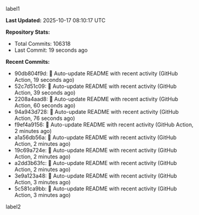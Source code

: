 
label1 
<!-- ACTIVITY_START -->
**Last Updated:** 2025-10-17 08:10:17 UTC

**Repository Stats:**
- Total Commits: 106318
- Last Commit: 19 seconds ago

**Recent Commits:**
- 90db804f9d: 🤖 Auto-update README with recent activity (GitHub Action, 19 seconds ago)
- 52c7d51c09: 🤖 Auto-update README with recent activity (GitHub Action, 39 seconds ago)
- 2208a4aad8: 🤖 Auto-update README with recent activity (GitHub Action, 60 seconds ago)
- 94a943d728: 🤖 Auto-update README with recent activity (GitHub Action, 76 seconds ago)
- f9ef4a9156: 🤖 Auto-update README with recent activity (GitHub Action, 2 minutes ago)
- a1a56db56a: 🤖 Auto-update README with recent activity (GitHub Action, 2 minutes ago)
- 19c69a724e: 🤖 Auto-update README with recent activity (GitHub Action, 2 minutes ago)
- a2dd3b63fc: 🤖 Auto-update README with recent activity (GitHub Action, 2 minutes ago)
- 3e9a123a48: 🤖 Auto-update README with recent activity (GitHub Action, 3 minutes ago)
- 5c581ca9bb: 🤖 Auto-update README with recent activity (GitHub Action, 3 minutes ago)
<!-- ACTIVITY_END -->

label2
